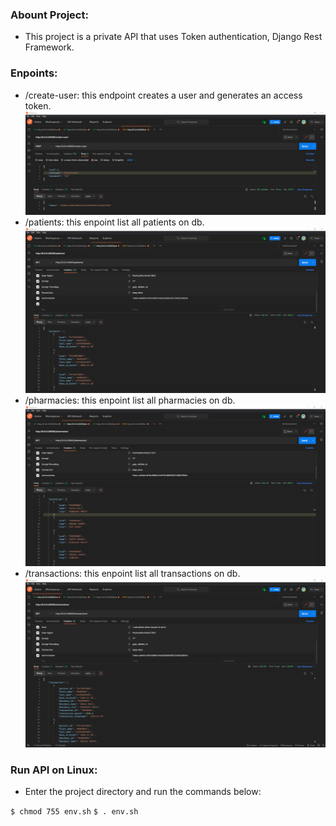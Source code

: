 ### Abount Project: 
- This project is a private API that uses Token authentication, Django Rest Framework. 

### Enpoints:

- /create-user: this endpoint creates a user and generates an access token.
![](https://github.com/benilton02/logia/blob/main/logia/asset/logia_create_user.png)
- /patients: this enpoint list all patients on db.
![](https://github.com/benilton02/logia/blob/main/logia/asset/logia_patients.png)
- /pharmacies:  this enpoint list all pharmacies on db.
![](https://github.com/benilton02/logia/blob/main/logia/asset/logia_pharmacies.png)
- /transactions: this enpoint list all transactions on db.
![](https://github.com/benilton02/logia/blob/main/logia/asset/logia_transactions.png)

### Run API on Linux:
- Enter the project directory and run the commands below:

`$ chmod 755 env.sh`
`$ . env.sh`

